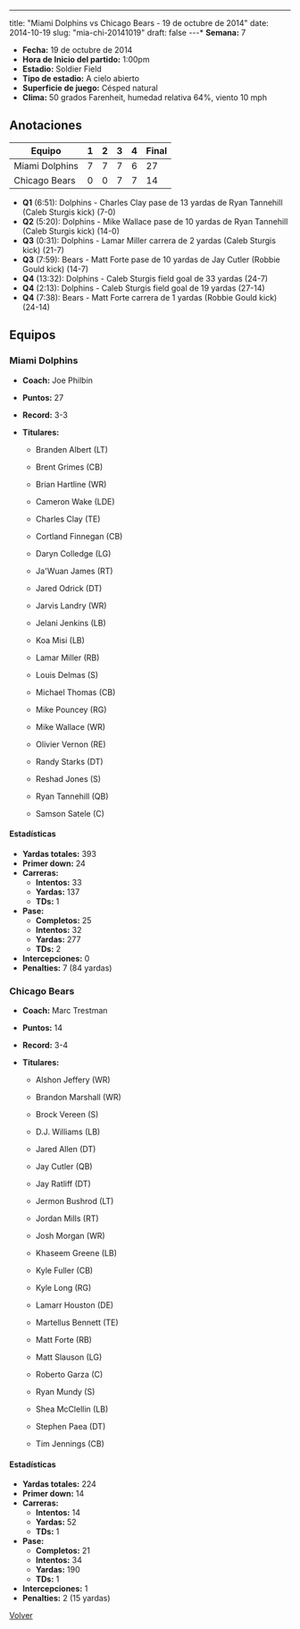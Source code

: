 ---
title: "Miami Dolphins vs Chicago Bears - 19 de octubre de 2014"
date: 2014-10-19
slug: "mia-chi-20141019"
draft: false
---* **Semana:** 7
* **Fecha:** 19 de octubre de 2014
* **Hora de Inicio del partido:** 1:00pm
* **Estadio:** Soldier Field
* **Tipo de estadio:** A cielo abierto
* **Superficie de juego:** Césped natural
* **Clima:** 50 grados Farenheit, humedad relativa 64%, viento 10 mph




## Anotaciones
| Equipo | 1 | 2 | 3 | 4 | Final |
|--------|---|---|---|---|-------|
| Miami Dolphins  | 7 | 7 | 7 | 6  | 27 |
| Chicago Bears  | 0 | 0 | 7 | 7  | 14 |
* **Q1** (6:51): Dolphins - Charles Clay pase de 13 yardas de Ryan Tannehill (Caleb Sturgis kick) (7-0)
* **Q2** (5:20): Dolphins - Mike Wallace pase de 10 yardas de Ryan Tannehill (Caleb Sturgis kick) (14-0)
* **Q3** (0:31): Dolphins - Lamar Miller carrera de 2 yardas (Caleb Sturgis kick) (21-7)
* **Q3** (7:59): Bears - Matt Forte pase de 10 yardas de Jay Cutler (Robbie Gould kick) (14-7)
* **Q4** (13:32): Dolphins - Caleb Sturgis field goal de 33 yardas (24-7)
* **Q4** (2:13): Dolphins - Caleb Sturgis field goal de 19 yardas (27-14)
* **Q4** (7:38): Bears - Matt Forte carrera de 1 yardas (Robbie Gould kick) (24-14)


## Equipos


### Miami Dolphins
* **Coach:** Joe Philbin
* **Puntos:** 27
* **Record:** 3-3
* **Titulares:** 

  * Branden Albert (LT) 

  * Brent Grimes (CB) 

  * Brian Hartline (WR) 

  * Cameron Wake (LDE) 

  * Charles Clay (TE) 

  * Cortland Finnegan (CB) 

  * Daryn Colledge (LG) 

  * Ja'Wuan James (RT) 

  * Jared Odrick (DT) 

  * Jarvis Landry (WR) 

  * Jelani Jenkins (LB) 

  * Koa Misi (LB) 

  * Lamar Miller (RB) 

  * Louis Delmas (S) 

  * Michael Thomas (CB) 

  * Mike Pouncey (RG) 

  * Mike Wallace (WR) 

  * Olivier Vernon (RE) 

  * Randy Starks (DT) 

  * Reshad Jones (S) 

  * Ryan Tannehill (QB) 

  * Samson Satele (C) 

#### Estadísticas
* **Yardas totales:** 393
* **Primer down:** 24
* **Carreras:**
  * **Intentos:** 33
  * **Yardas:** 137
  * **TDs:** 1
* **Pase:**
  * **Completos:** 25
  * **Intentos:** 32
  * **Yardas:** 277
  * **TDs:** 2
* **Intercepciones:** 0
* **Penalties:** 7 (84 yardas)

### Chicago Bears
* **Coach:** Marc Trestman
* **Puntos:** 14
* **Record:** 3-4
* **Titulares:** 

  * Alshon Jeffery (WR) 

  * Brandon Marshall (WR) 

  * Brock Vereen (S) 

  * D.J. Williams (LB) 

  * Jared Allen (DT) 

  * Jay Cutler (QB) 

  * Jay Ratliff (DT) 

  * Jermon Bushrod (LT) 

  * Jordan Mills (RT) 

  * Josh Morgan (WR) 

  * Khaseem Greene (LB) 

  * Kyle Fuller (CB) 

  * Kyle Long (RG) 

  * Lamarr Houston (DE) 

  * Martellus Bennett (TE) 

  * Matt Forte (RB) 

  * Matt Slauson (LG) 

  * Roberto Garza (C) 

  * Ryan Mundy (S) 

  * Shea McClellin (LB) 

  * Stephen Paea (DT) 

  * Tim Jennings (CB) 

#### Estadísticas
* **Yardas totales:** 224
* **Primer down:** 14
* **Carreras:**
  * **Intentos:** 14
  * **Yardas:** 52
  * **TDs:** 1
* **Pase:**
  * **Completos:** 21
  * **Intentos:** 34
  * **Yardas:** 190
  * **TDs:** 1
* **Intercepciones:** 1
* **Penalties:** 2 (15 yardas)


[Volver](/historia/2014)
